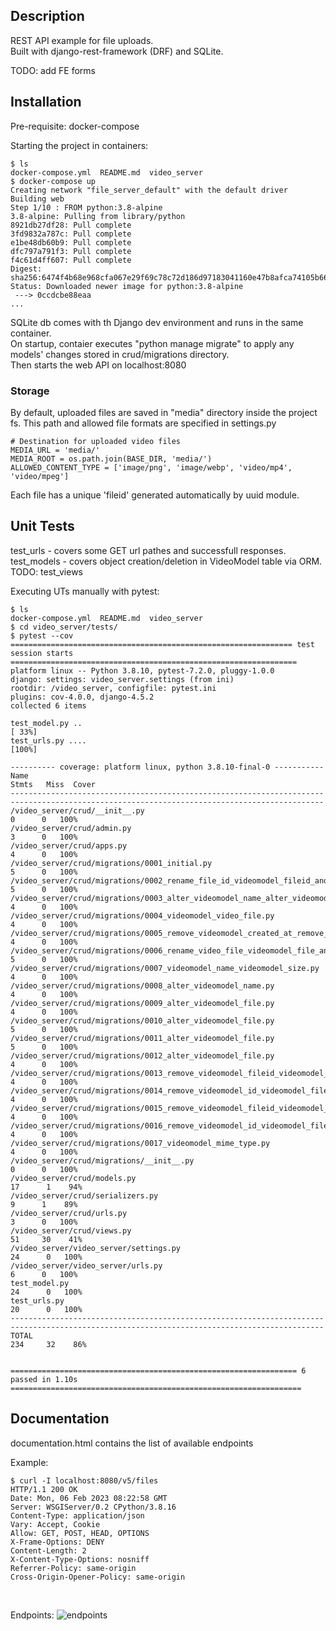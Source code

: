 ## Description
REST API example for file uploads.<br>
Built with django-rest-framework (DRF) and SQLite.<br>

TODO: add FE forms

## Installation
Pre-requisite: docker-compose<br>

Starting the project in containers:
```
$ ls
docker-compose.yml  README.md  video_server
$ docker-compose up
Creating network "file_server_default" with the default driver
Building web
Step 1/10 : FROM python:3.8-alpine
3.8-alpine: Pulling from library/python
8921db27df28: Pull complete
3fd9832a787c: Pull complete
e1be48db60b9: Pull complete
dfc797a791f3: Pull complete
f4c61d4ff607: Pull complete
Digest: sha256:6474f4b68e968cfa067e29f69c78c72d186d97183041160e47b8afca74105b66
Status: Downloaded newer image for python:3.8-alpine
 ---> 0ccdcbe88eaa
...
```
SQLite db comes with th Django dev environment and runs in the same container.<br>
On startup, contaier executes "python manage migrate" to apply any models' changes stored in crud/migrations directory.<br>
Then starts the web API on localhost:8080<br>

### Storage
By default, uploaded files are saved in "media" directory inside the project fs. This path and allowed file formats are specified in settings.py<br>
```
# Destination for uploaded video files
MEDIA_URL = 'media/'
MEDIA_ROOT = os.path.join(BASE_DIR, 'media/')
ALLOWED_CONTENT_TYPE = ['image/png', 'image/webp', 'video/mp4', 'video/mpeg']
```

Each file has a unique 'fileid' generated automatically by uuid module.<br>

## Unit Tests
test_urls - covers some GET url pathes and successfull responses.
test_models - covers object creation/deletion in VideoModel table via ORM.
TODO: test_views

Executing UTs manually with pytest:
```
$ ls
docker-compose.yml  README.md  video_server
$ cd video_server/tests/
$ pytest --cov
=============================================================== test session starts ================================================================
platform linux -- Python 3.8.10, pytest-7.2.0, pluggy-1.0.0
django: settings: video_server.settings (from ini)
rootdir: /video_server, configfile: pytest.ini
plugins: cov-4.0.0, django-4.5.2
collected 6 items                                                                                                                                  

test_model.py ..                                                                                                                             [ 33%]
test_urls.py ....                                                                                                                            [100%]

---------- coverage: platform linux, python 3.8.10-final-0 -----------
Name                                                                                                                     Stmts   Miss  Cover
--------------------------------------------------------------------------------------------------------------------------------------------
/video_server/crud/__init__.py                                                                           0      0   100%
/video_server/crud/admin.py                                                                              3      0   100%
/video_server/crud/apps.py                                                                               4      0   100%
/video_server/crud/migrations/0001_initial.py                                                            5      0   100%
/video_server/crud/migrations/0002_rename_file_id_videomodel_fileid_and_more.py                          5      0   100%
/video_server/crud/migrations/0003_alter_videomodel_name_alter_videomodel_size.py                        4      0   100%
/video_server/crud/migrations/0004_videomodel_video_file.py                                              4      0   100%
/video_server/crud/migrations/0005_remove_videomodel_created_at_remove_videomodel_name_and_more.py       4      0   100%
/video_server/crud/migrations/0006_rename_video_file_videomodel_file_and_more.py                         5      0   100%
/video_server/crud/migrations/0007_videomodel_name_videomodel_size.py                                    4      0   100%
/video_server/crud/migrations/0008_alter_videomodel_name.py                                              4      0   100%
/video_server/crud/migrations/0009_alter_videomodel_file.py                                              4      0   100%
/video_server/crud/migrations/0010_alter_videomodel_file.py                                              5      0   100%
/video_server/crud/migrations/0011_alter_videomodel_file.py                                              5      0   100%
/video_server/crud/migrations/0012_alter_videomodel_file.py                                              4      0   100%
/video_server/crud/migrations/0013_remove_videomodel_fileid_videomodel_id.py                             4      0   100%
/video_server/crud/migrations/0014_remove_videomodel_id_videomodel_fileid.py                             4      0   100%
/video_server/crud/migrations/0015_remove_videomodel_fileid_videomodel_id.py                             4      0   100%
/video_server/crud/migrations/0016_remove_videomodel_id_videomodel_fileid.py                             4      0   100%
/video_server/crud/migrations/0017_videomodel_mime_type.py                                               4      0   100%
/video_server/crud/migrations/__init__.py                                                                0      0   100%
/video_server/crud/models.py                                                                            17      1    94%
/video_server/crud/serializers.py                                                                        9      1    89%
/video_server/crud/urls.py                                                                               3      0   100%
/video_server/crud/views.py                                                                             51     30    41%
/video_server/video_server/settings.py                                                                  24      0   100%
/video_server/video_server/urls.py                                                                       6      0   100%
test_model.py                                                                                                               24      0   100%
test_urls.py                                                                                                                20      0   100%
--------------------------------------------------------------------------------------------------------------------------------------------
TOTAL                                                                                                                      234     32    86%


================================================================ 6 passed in 1.10s =================================================================

```

## Documentation
documentation.html contains the list of available endpoints<br>

Example:
```
$ curl -I localhost:8080/v5/files
HTTP/1.1 200 OK
Date: Mon, 06 Feb 2023 08:22:58 GMT
Server: WSGIServer/0.2 CPython/3.8.16
Content-Type: application/json
Vary: Accept, Cookie
Allow: GET, POST, HEAD, OPTIONS
X-Frame-Options: DENY
Content-Length: 2
X-Content-Type-Options: nosniff
Referrer-Policy: same-origin
Cross-Origin-Opener-Policy: same-origin
```
<br>

Endpoints:
![endpoints](https://user-images.githubusercontent.com/40683252/217714375-d0423d33-5a05-410b-bf12-284176795f1b.png)
